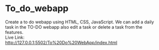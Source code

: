 # To_do_webapp
Create a to do webapp using HTML, CSS, JavaScript. We can add a daily task in the TO-DO webapp also edit a task or delete a task from the features.<br>
Live Link:<br>
http://127.0.0.1:5502/To%20Do%20WebApp/index.html
